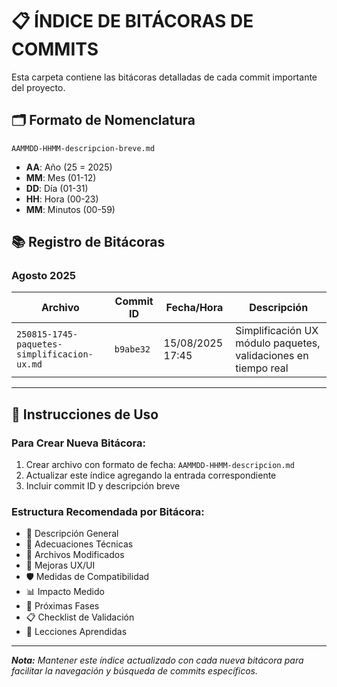 # 📋 ÍNDICE DE BITÁCORAS DE COMMITS

Esta carpeta contiene las bitácoras detalladas de cada commit importante del proyecto.

## 🗂️ **Formato de Nomenclatura**

```
AAMMDD-HHMM-descripcion-breve.md
```

- **AA**: Año (25 = 2025)
- **MM**: Mes (01-12)
- **DD**: Día (01-31)
- **HH**: Hora (00-23)
- **MM**: Minutos (00-59)

## 📚 **Registro de Bitácoras**

### **Agosto 2025**

| Archivo                                     | Commit ID | Fecha/Hora       | Descripción                                                    |
| ------------------------------------------- | --------- | ---------------- | -------------------------------------------------------------- |
| `250815-1745-paquetes-simplificacion-ux.md` | `b9abe32` | 15/08/2025 17:45 | Simplificación UX módulo paquetes, validaciones en tiempo real |

---

## 📝 **Instrucciones de Uso**

### **Para Crear Nueva Bitácora:**

1. Crear archivo con formato de fecha: `AAMMDD-HHMM-descripcion.md`
2. Actualizar este índice agregando la entrada correspondiente
3. Incluir commit ID y descripción breve

### **Estructura Recomendada por Bitácora:**

- 🎯 Descripción General
- 🔧 Adecuaciones Técnicas
- 📁 Archivos Modificados
- 🎨 Mejoras UX/UI
- 🛡️ Medidas de Compatibilidad
- 📊 Impacto Medido
- 🔄 Próximas Fases
- 📋 Checklist de Validación
- 🎯 Lecciones Aprendidas

---

_**Nota:** Mantener este índice actualizado con cada nueva bitácora para facilitar la navegación y búsqueda de commits específicos._
